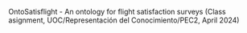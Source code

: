 OntoSatisflight - An ontology for flight satisfaction surveys
(Class asignment, UOC/Representación del Conocimiento/PEC2, April 2024)
